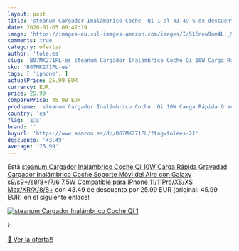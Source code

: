 ```yaml
---
layout: post
title: 'steanum Cargador Inalámbrico Coche  Qi 1 al 43.49 % de descuento'
date: 2020-01-05 09:47:19
image: 'https://images-eu.ssl-images-amazon.com/images/I/516new9nm4L._SL400_.jpg'
comments: true
category: ofertas
author: 'tole.es'
slug: 'B07MK271PL-es steanum Cargador Inalámbrico Coche Qi 10W Carga Rápida...'
sku: 'B07MK271PL-es'
tags: [ 'iphone', ]
actualPrice: 25.99 EUR
currency: EUR
price: 25.99
comparePrice: 45.99 EUR
prodname: 'steanum Cargador Inalámbrico Coche  Qi 10W Carga Rápida Gravedad Cargador Inalámbrico Coche Soporte Móvi del Aire con Galaxy s9/s9+/s8/8+/7/6  7.5W Compatible para iPhone 11/11Pro/XS/XS Max/XR/X/8/8+'
country: 'es'
flag: '🇪🇸'
brand: ''
buyurl: 'https://www.amazon.es/dp/B07MK271PL/?tag=tolees-21'
descuento: '43.49'
average: '25.99'
---
```


Está [steanum Cargador Inalámbrico Coche  Qi 10W Carga Rápida Gravedad Cargador Inalámbrico Coche Soporte Móvi del Aire con Galaxy s9/s9+/s8/8+/7/6  7.5W Compatible para iPhone 11/11Pro/XS/XS Max/XR/X/8/8+](https://www.amazon.es/dp/B07MK271PL/?tag=tolees-21) con 43.49 de descuento por 25.99 EUR (original: 45.99 EUR) en el siguiente enlace!

[![steanum Cargador Inalámbrico Coche  Qi 1](https://images-eu.ssl-images-amazon.com/images/I/516new9nm4L._SL400_.jpg)](https://www.amazon.es/dp/B07MK271PL/?tag=tolees-21)

ℹ️:


[🛒 Ver la oferta!!](https://www.amazon.es/dp/B07MK271PL/?tag=tolees-21)
